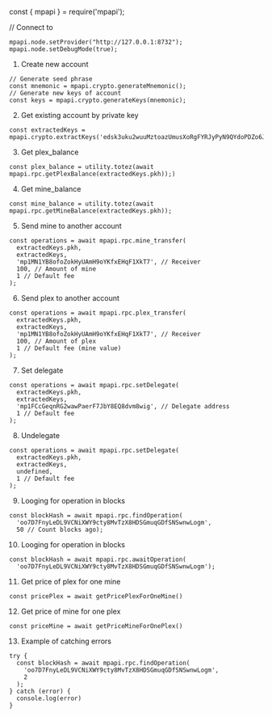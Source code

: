 const { mpapi } = require('mpapi');

// Connect to 
<pre><code>mpapi.node.setProvider("http://127.0.0.1:8732");
mpapi.node.setDebugMode(true);</code></pre>

1. Create new account
<pre><code>// Generate seed phrase
const mnemonic = mpapi.crypto.generateMnemonic();
// Generate new keys of account
const keys = mpapi.crypto.generateKeys(mnemonic);</code></pre>

2. Get existing account by private key
<pre><code>const extractedKeys = mpapi.crypto.extractKeys('edsk3uku2wuuMztoazUmusXoRgFYRJyPyN9QYdoPDZo6JEKM3QMd5t');</code></pre>

3. Get plex_balance
<pre><code>const plex_balance = utility.totez(await mpapi.rpc.getPlexBalance(extractedKeys.pkh));)</code></pre>

4. Get mine_balance
<pre><code>const mine_balance = utility.totez(await mpapi.rpc.getMineBalance(extractedKeys.pkh));</code></pre>

5. Send mine to another account
<pre><code>const operations = await mpapi.rpc.mine_transfer(
  extractedKeys.pkh, 
  extractedKeys, 
  'mp1MN1YB8ofoZokHyUAmH9oYKfxEHqF1XkT7', // Receiver
  100, // Amount of mine
  1 // Default fee
);</code></pre>

6. Send plex to another account
<pre><code>const operations = await mpapi.rpc.plex_transfer(
  extractedKeys.pkh, 
  extractedKeys, 
  'mp1MN1YB8ofoZokHyUAmH9oYKfxEHqF1XkT7', // Receiver
  100, // Amount of plex
  1 // Default fee (mine value)
);</code></pre>

7. Set delegate
<pre><code>const operations = await mpapi.rpc.setDelegate(
  extractedKeys.pkh, 
  extractedKeys, 
  'mp1FCcGeqnRG2wawPaerF7JbY8EQ8dvm8wig', // Delegate address
  1 // Default fee
);</code></pre>

8. Undelegate
<pre><code>const operations = await mpapi.rpc.setDelegate(
  extractedKeys.pkh, 
  extractedKeys, 
  undefined, 
  1 // Default fee
);</code></pre>

9. Looging for operation in blocks
<pre><code>const blockHash = await mpapi.rpc.findOperation(
  'oo7D7FnyLeDL9VCNiXWY9cty8MvTzX8HDSGmuqGDfSNSwnwLogm',
  50 // Count blocks ago);</code></pre>

10. Looging for operation in blocks
<pre><code>const blockHash = await mpapi.rpc.awaitOperation(
  'oo7D7FnyLeDL9VCNiXWY9cty8MvTzX8HDSGmuqGDfSNSwnwLogm');</code></pre>

11. Get price of plex for one mine
<pre><code>const pricePlex = await getPricePlexForOneMine()</code></pre>

12. Get price of mine for one plex
<pre><code>const priceMine = await getPriceMineForOnePlex()</code></pre>

13. Example of catching errors
<pre><code>try {
  const blockHash = await mpapi.rpc.findOperation(
    'oo7D7FnyLeDL9VCNiXWY9cty8MvTzX8HDSGmuqGDfSNSwnwLogm',
    2
  );
} catch (error) {
  console.log(error)
}</code></pre>
